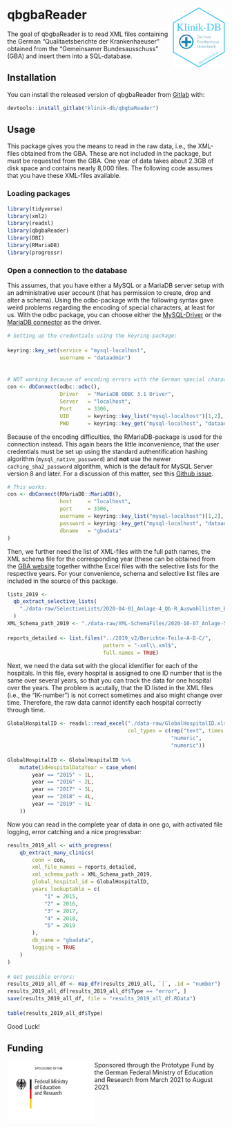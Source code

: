 
<!-- README.md is generated from README.Rmd. Please edit that file -->

# qbgbaReader <img src='man/figures/logo.png' align="right" height="139" />

<!-- badges: start -->
<!-- badges: end -->

The goal of qbgbaReader is to read XML files containing the German
“Qualitaetsberichte der Krankenhaeuser” obtained from the “Gemeinsamer
Bundesausschuss” (GBA) and insert them into a SQL-database.

## Installation

You can install the released version of qbgbaReader from
[Gitlab](https://gitlab.com/klinik-db/qbgbaReader) with:

``` r
devtools::install_gitlab("klinik-db/qbgbaReader")
```

## Usage

This package gives you the means to read in the raw data, i.e., the
XML-files obtained from the GBA. These are not included in the package,
but must be requested from the GBA. One year of data takes about 2.3GB
of disk space and contains nearly 8,000 files. The following code
assumes that you have these XML-files available.

### Loading packages

``` r
library(tidyverse)
library(xml2)
library(readxl)
library(qbgbaReader)
library(DBI)
library(RMariaDB)
library(progressr)
```

### Open a connection to the database

This assumes, that you have either a MySQL or a MariaDB server setup
with an administrative user account (that has permission to create, drop
and alter a schema). Using the odbc-package with the following syntax
gave weird problems regarding the encoding of special characters, at
least for us. With the odbc package, you can choose either the
[MySQL-Driver](https://dev.mysql.com/downloads/connector/odbc/) or the
[MariaDB connector](https://mariadb.com/downloads/#connectors) as the
driver.

``` r
# Setting up the credentials using the keyring-package:

keyring::key_set(service = "mysql-localhost",
                 username = "dataadmin")


# NOT working because of encoding errors with the German special characters:
con <- dbConnect(odbc::odbc(),
                 Driver   = "MariaDB ODBC 3.1 Driver",
                 Server   = "localhost",
                 Port     = 3306,
                 UID      = keyring::key_list("mysql-localhost")[1,2],
                 PWD      = keyring::key_get("mysql-localhost", "dataadmin"))
```

Because of the encoding difficulties, the RMariaDB-package is used for
the connection instead. This again bears the little inconvenience, that
the user credentials must be set up using the standard authentification
hashing algorithm (`mysql_native_password`) and **not** use the newer
`caching_sha2_password` algorithm, which is the default for MySQL Server
version 8 and later. For a discussion of this matter, see this [Github
issue](https://github.com/r-dbi/RMariaDB/issues/134).

``` r
# This works:
con <- dbConnect(RMariaDB::MariaDB(),
                 host     = "localhost",
                 port     = 3306,
                 username = keyring::key_list("mysql-localhost")[1,2],
                 password = keyring::key_get("mysql-localhost", "dataadmin"),
                 dbname   = "gbadata"
)
```

Then, we further need the list of XML-files with the full path names,
the XML schema file for the corresponding year (these can be obtained
from the [GBA
website](https://www.g-ba.de/themen/qualitaetssicherung/datenerhebung-zur-qualitaetssicherung/datenerhebung-qualitaetsbericht/servicedateien/)
together withthe Excel files with the selective lists for the respective
years. For your convenience, schema and selective list files are
included in the source of this package.

``` r
lists_2019 <-
  qb_extract_selective_lists(
    "./data-raw/SelectiveLists/2020-04-01_Anlage-4_Qb-R_Auswahllisten_BJ-2019.xlsx"
  )
XML_Schema_path_2019 <- "./data-raw/XML-SchemaFiles/2020-10-07_Anlage-5_XML_Schema-BJ-2019.xsd"

reports_detailed <- list.files("../2019_v2/Berichte-Teile-A-B-C/", 
                               pattern = "-xml\\.xml$", 
                               full.names = TRUE)
```

Next, we need the data set with the glocal identifier for each of the
hospitals. In this file, every hospital is assigned to one ID number
that is the same over several years, so that you can track the data for
one hospital over the years. The problem is acutally, that the ID listed
in the XML files (i.e., the “IK-number”) is not correct sometimes and
also might change over time. Therefore, the raw data cannot identify
each hospital correctly through time.

``` r
GlobalHospitalID <- readxl::read_excel("./data-raw/GlobalHospitalID.xlsx",
                                       col_types = c(rep("text", times = 9),
                                                     "numeric",
                                                     "numeric"))

GlobalHospitalID <- GlobalHospitalID %>%
    mutate(idHospitalDataYear = case_when(
        year == "2015" ~ 1L,
        year == "2016" ~ 2L,
        year == "2017" ~ 3L,
        year == "2018" ~ 4L,
        year == "2019" ~ 5L
    ))
```

Now you can read in the complete year of data in one go, with activated
file logging, error catching and a nice progressbar:

``` r
results_2019_all <- with_progress(
    qb_extract_many_clinics(
        conn = con,
        xml_file_names = reports_detailed,
        xml_schema_path = XML_Schema_path_2019,
        global_hospital_id = GlobalHospitalID,
        years_lookuptable = c(
            "1" = 2015,
            "2" = 2016,
            "3" = 2017,
            "4" = 2018,
            "5" = 2019
        ),
        db_name = "gbadata",
        logging = TRUE
    )
)

# Get possible errors:
results_2019_all_df <- map_dfr(results_2019_all, `[`, .id = "number")
results_2019_all_df[results_2019_all_df$Type == "error", ]
save(results_2019_all_df, file = "results_2019_all_df.RData")

table(results_2019_all_df$Type)
```

Good Luck!

## Funding

<a href='https://klinik-db.de'><img src='man/figures/BMBF_eng.png' align="left" height="139" /></a>

Sponsored through the Prototype Fund by the German Federal Ministry of
Education and Research from March 2021 to August 2021.
